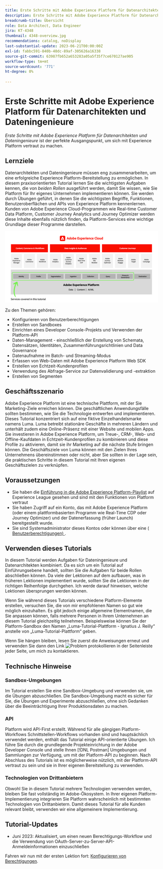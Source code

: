 ```yaml
---
title: Erste Schritte mit Adobe Experience Platform für Datenarchitekten und Dateningenieure
description: Erste Schritte mit Adobe Experience Platform für Datenarchitekten und Dateningenieure.
breadcrumb-title: Übersicht
role: Data Architect, Data Engineer
jira: KT-4348
thumbnail: 4348-overview.jpg
recommendations: catalog, noDisplay
last-substantial-update: 2023-06-21T00:00:00Z
exl-id: fabbc591-840b-40dc-89af-305626a16338
source-git-commit: 63987fb652a653283a05a5f35f7ce670127ae905
workflow-type: tm+mt
source-wordcount: '771'
ht-degree: 0%

---
```


# Erste Schritte mit Adobe Experience Platform für Datenarchitekten und Dateningenieure

<!--5min-->

_Erste Schritte mit Adobe Experience Platform für Datenarchitekten und Dateningenieure_ ist der perfekte Ausgangspunkt, um sich mit Experience Platform vertraut zu machen.


<!--How do we address ETL-->

## Lernziele

Datenarchitekten und Dateningenieure müssen eng zusammenarbeiten, um eine erfolgreiche Experience Platform-Bereitstellung zu ermöglichen. In diesem praxisorientierten Tutorial lernen Sie die wichtigsten Aufgaben kennen, die von _beiden Rollen_ ausgeführt werden, damit Sie wissen, wie Sie Platform für Ihr eigenes Unternehmen implementieren können. Sie werden durch Übungen geführt, in denen Sie die wichtigsten Begriffe, Funktionen, Benutzeroberflächen und APIs von Experience Platform kennenlernen. Kunden von Adobe Experience Cloud-Programmen wie Real-time Customer Data Platform, Customer Journey Analytics und Journey Optimizer werden diese Inhalte ebenfalls nützlich finden, da Platform-Services eine wichtige Grundlage dieser Programme darstellen.

![Adobe Experience Cloud-Marketing-Architektur mit Hervorhebung der in diesem Tutorial behandelten Platform-Services: Identität, Profil, Segmentierung, Aufnahme, Abfrage und Governance](assets/marketecture.png)

Zu den Themen gehören:

* Konfigurieren von Benutzerberechtigungen
* Erstellen von Sandboxes
* Einrichten eines Developer Console-Projekts und Verwenden der Platform-API
* Daten-Management - einschließlich der Erstellung von Schemata, Datensätzen, Identitäten, Zusammenführungsrichtlinien und Data Governance
* Datenaufnahme im Batch- und Streaming-Modus
* Erfassen von Web-Daten mit Adobe Experience Platform Web SDK
* Erstellen von Echtzeit-Kundenprofilen
* Verwendung des Abfrage-Service zur Datenvalidierung und -extraktion
* Erstellen von Segmenten

## Geschäftsszenario

Adobe Experience Platform ist eine technische Plattform, mit der Sie Marketing-Ziele erreichen können. Die geschäftlichen Anwendungsfälle sollten bestimmen, wie Sie die Technologie entwerfen und implementieren. Dieses Tutorial konzentriert sich auf eine fiktive Einzelhandelsmarke namens Luma. Luma betreibt stationäre Geschäfte in mehreren Ländern und unterhält zudem eine Online-Präsenz mit einer Website und mobilen Apps. Sie investieren in Adobe Experience Platform, um Treue-, CRM-, Web- und Offline-Kaufdaten in Echtzeit-Kundenprofilen zu kombinieren und diese Profile zu aktivieren, damit sie ihr Marketing auf die nächste Stufe bringen können. Die Geschäftsziele von Luma können mit den Zielen Ihres Unternehmens übereinstimmen oder nicht, aber Sie sollten in der Lage sein, die praktischen Schritte in diesem Tutorial mit Ihren eigenen Geschäftszielen zu verknüpfen.

## Voraussetzungen

* Sie haben die [Einführung in die Adobe Experience Platform-Playlist](https://experienceleague.adobe.com/de/playlists/experience-platform-introduction) auf Experience League gesehen und sind mit den Funktionen von Platform vertraut
* Sie haben Zugriff auf ein Konto, das mit Adobe Experience Platform (oder einem plattformbasierten Programm wie Real-Time CDP oder Journey Optimizer) und der Datenerfassung (früher Launch) bereitgestellt wurde.
* Sie sind Systemadministrator dieses Kontos oder können über eine ([&#x200B; Benutzerberechtigungen) &#x200B;](configure-permissions.md).

## Verwenden dieses Tutorials

In diesem Tutorial werden Aufgaben für Dateningenieure und Datenarchitekten kombiniert. Da es sich um ein Tutorial auf Einführungsebene handelt, sollten Sie die Aufgaben für beide Rollen abschließen können. Da viele der Lektionen auf dem aufbauen, was in früheren Lektionen implementiert wurde, sollten Sie die Lektionen in der richtigen Reihenfolge durchgehen. Ich werde darauf hinweisen, welche Lektionen übersprungen werden können.

Wenn Sie während dieses Tutorials verschiedene Platform-Elemente erstellen, versuchen Sie, die von mir empfohlenen Namen so gut wie möglich einzuhalten. Es gibt jedoch einige allgemeine Elementnamen, die Sie anpassen können, falls mehrere Personen in Ihrem Unternehmen an diesem Tutorial gleichzeitig teilnehmen. Beispielsweise können Sie der Platform-Sandbox den Namen „Luma-Tutorial-Plattform - Ignatius J. Reilly“ anstelle von „Luma-Tutorial-Plattform“ geben.

Wenn Sie hängen bleiben, lesen Sie zuerst die Anweisungen erneut und verwenden Sie dann den Link ![Problem protokollieren](https://experienceleague.adobe.com/assets/img/feedback.svg?lang=de) in der Seitenleiste jeder Seite, um mich zu kontaktieren.

## Technische Hinweise

### Sandbox-Umgebungen

Im Tutorial erstellen Sie eine Sandbox-Umgebung und verwenden sie, um die Übungen abzuschließen. Die Sandbox-Umgebung macht es sicher für Sie, die Übungen und Experimente abzuschließen, ohne sich Gedanken über die Beeinträchtigung Ihrer Produktionsdaten zu machen.

### API

Platform wird API-First erstellt. Während für alle gängigen Platform-Workflows Schnittstellen-Workflows vorhanden sind und hauptsächlich verwendet werden, enthält das Tutorial einige API-orientierte Übungen. Ich führe Sie durch die grundlegende Projekteinrichtung in der Adobe Developer Console und stelle Ihnen [!DNL Postman] Umgebungen und Sammlungen zur Verfügung, um mit der Platform-API zu beginnen. Nach Abschluss des Tutorials ist es möglicherweise nützlich, mit der Platform-API vertraut zu sein und sie in Ihrer eigenen Bereitstellung zu verwenden.

### Technologien von Drittanbietern

Obwohl Sie in diesem Tutorial mehrere Technologien verwenden werden, bleiben Sie fast vollständig im Adobe-Ökosystem. In Ihrer eigenen Platform-Implementierung integrieren Sie Platform wahrscheinlich mit bestimmten Technologien von Drittanbietern. Damit dieses Tutorial für alle Kunden relevant bleibt, verwenden wir eine allgemeinere Implementierung.

## Tutorial-Updates

* Juni 2023: Aktualisiert, um einen neuen Berechtigungs-Workflow und die Verwendung von OAuth-Server-zu-Server-API-Anmeldeinformationen einzuschließen


Fahren wir nun mit der ersten Lektion fort: [Konfigurieren von Berechtigungen](configure-permissions.md).
